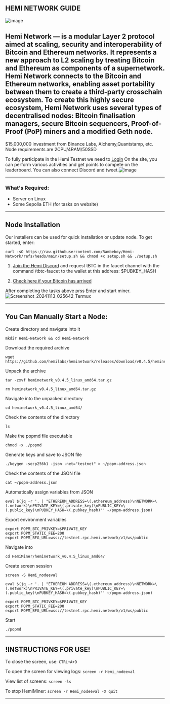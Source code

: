 ## HEMI NETWORK GUIDE

![image](https://github.com/user-attachments/assets/e91eb3f1-93f3-4c3f-80de-b574a085527e)

## Hemi Network — is a modular Layer 2 protocol aimed at scaling, security and interoperability of Bitcoin and Ethereum networks. It represents a new approach to L2 scaling by treating Bitcoin and Ethereum as components of a supernetwork. Hemi Network connects to the Bitcoin and Ethereum networks, enabling asset portability between them to create a third-party crosschain ecosystem. To create this highly secure ecosystem, Hemi Network uses several types of decentralised nodes: Bitcoin finalisation managers, secure Bitcoin sequencers, Proof-of-Proof (PoP) miners and a modified Geth node.
$15,000,000 investment from Binance Labs, Alchemy,Quantstamp, etc. Node requirements are 2CPU/4RAM/50SSD

To fully participate in the Hemi Testnet we need to [Login](https://points.absinthe.network/hemi/start) On the site, you can perform various activities and get points to compete on the leaderboard. You can also connect Discord and tweet.![image](https://github.com/user-attachments/assets/aa5aa8e9-ab69-420f-ae61-eba69a5e7c46)

---

### What's Required:

- Server on Linux
- Some Sepolia ETH (for tasks on website)

---

## Node Installation

Our installers can be used for quick installation or update node. To get started, enter: 

```
curl -sO https://raw.githubusercontent.com/Rambeboy/Hemi-Network/refs/heads/main/setup.sh && chmod +x setup.sh && ./setup.sh
```

1. [Join the Hemi Discord](https://discord.gg/hemixyz) and request tBTC in the faucet channel with the command /tbtc-faucet to the wallet at this address: $PUBKEY_HASH

2. [Check here if your Bitcoin has arrived](https://mempool.space/testnet/address/$PUBKEY_HASH)

After completing the tasks above prss Enter and start miner.
![Screenshot_20241113_025642_Termux](https://github.com/user-attachments/assets/15ff2007-3bc0-42bb-a56c-5c414acd66b5)


---

## You Can Manually Start a Node:

Create directory and navigate into it
```
mkdir Hemi-Network && cd Hemi-Network
```
Download the required archive
```
wget https://github.com/hemilabs/heminetwork/releases/download/v0.4.5/heminetwork_v0.4.5_linux_amd64.tar.gz
```
Unpack the archive
```
tar -zxvf heminetwork_v0.4.5_linux_amd64.tar.gz
```
```
rm heminetwork_v0.4.5_linux_amd64.tar.gz
```
Navigate into the unpacked directory
```
cd heminetwork_v0.4.5_linux_amd64/
```
Check the contents of the directory
```
ls
```
Make the popmd file executable
```
chmod +x ./popmd
```
Generate keys and save to JSON file
```
./keygen -secp256k1 -json -net="testnet" > ~/popm-address.json
```
Check the contents of the JSON file
```
cat ~/popm-address.json
```
Automatically assign variables from JSON
```
eval $(jq -r '. | "ETHEREUM_ADDRESS=\(.ethereum_address)\nNETWORK=\(.network)\nPRIVATE_KEY=\(.private_key)\nPUBLIC_KEY=\(.public_key)\nPUBKEY_HASH=\(.pubkey_hash)"' ~/popm-address.json)
```
Export environment variables
```
export POPM_BTC_PRIVKEY=$PRIVATE_KEY
export POPM_STATIC_FEE=200
export POPM_BFG_URL=wss://testnet.rpc.hemi.network/v1/ws/public
```
Navigate into 
```
cd HemiMiner/heminetwork_v0.4.5_linux_amd64/
```
Create screen session 
```
screen -S Hemi_nodeeval
```
```
eval $(jq -r '. | "ETHEREUM_ADDRESS=\(.ethereum_address)\nNETWORK=\(.network)\nPRIVATE_KEY=\(.private_key)\nPUBLIC_KEY=\(.public_key)\nPUBKEY_HASH=\(.pubkey_hash)"' ~/popm-address.json)
```
```
export POPM_BTC_PRIVKEY=$PRIVATE_KEY
export POPM_STATIC_FEE=200
export POPM_BFG_URL=wss://testnet.rpc.hemi.network/v1/ws/public
```
Start
```
./popmd
```

---

## !INSTRUCTIONS FOR USE!

To close the screen, use: `CTRL+A+D`

To open the screen for viewing logs: `screen -r Hemi_nodeeval`

View list of screens: `screen -ls`

To stop HemiMiner: `screen -r Hemi_nodeeval -X quit`

---
